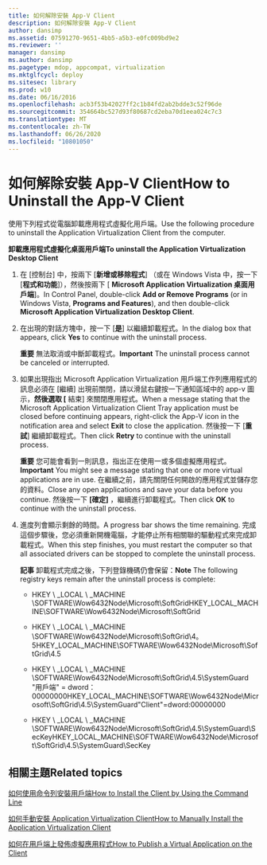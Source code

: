 ```yaml
---
title: 如何解除安裝 App-V Client
description: 如何解除安裝 App-V Client
author: dansimp
ms.assetid: 07591270-9651-4bb5-a5b3-e0fc009bd9e2
ms.reviewer: ''
manager: dansimp
ms.author: dansimp
ms.pagetype: mdop, appcompat, virtualization
ms.mktglfcycl: deploy
ms.sitesec: library
ms.prod: w10
ms.date: 06/16/2016
ms.openlocfilehash: acb3f53b42027ff2c1b84fd2ab2bdde3c52f96de
ms.sourcegitcommit: 354664bc527d93f80687cd2eba70d1eea024c7c3
ms.translationtype: MT
ms.contentlocale: zh-TW
ms.lasthandoff: 06/26/2020
ms.locfileid: "10801050"
---
```

# <span data-ttu-id="c09aa-103">如何解除安裝 App-V Client</span><span class="sxs-lookup"><span data-stu-id="c09aa-103">How to Uninstall the App-V Client</span></span>


<span data-ttu-id="c09aa-104">使用下列程式從電腦卸載應用程式虛擬化用戶端。</span><span class="sxs-lookup"><span data-stu-id="c09aa-104">Use the following procedure to uninstall the Application Virtualization Client from the computer.</span></span>

**<span data-ttu-id="c09aa-105">卸載應用程式虛擬化桌面用戶端</span><span class="sxs-lookup"><span data-stu-id="c09aa-105">To uninstall the Application Virtualization Desktop Client</span></span>**

1.  <span data-ttu-id="c09aa-106">在 [控制台] 中，按兩下 [**新增或移除程式**] （或在 Windows Vista 中，按一下 [**程式和功能**]），然後按兩下 [ **Microsoft Application Virtualization 桌面用戶端**]。</span><span class="sxs-lookup"><span data-stu-id="c09aa-106">In Control Panel, double-click **Add or Remove Programs** (or in Windows Vista, **Programs and Features**), and then double-click **Microsoft Application Virtualization Desktop Client**.</span></span>

2.  <span data-ttu-id="c09aa-107">在出現的對話方塊中，按一下 [**是**] 以繼續卸載程式。</span><span class="sxs-lookup"><span data-stu-id="c09aa-107">In the dialog box that appears, click **Yes** to continue with the uninstall process.</span></span>

    <span data-ttu-id="c09aa-108">**重要** 無法取消或中斷卸載程式。</span><span class="sxs-lookup"><span data-stu-id="c09aa-108">**Important** The uninstall process cannot be canceled or interrupted.</span></span>

     

3.  <span data-ttu-id="c09aa-109">如果出現指出 Microsoft Application Virtualization 用戶端工作列應用程式的訊息必須在 [繼續] 出現前關閉，請以滑鼠右鍵按一下通知區域中的 app-v 圖示，**然後選取 [** 結束] 來關閉應用程式。</span><span class="sxs-lookup"><span data-stu-id="c09aa-109">When a message stating that the Microsoft Application Virtualization Client Tray application must be closed before continuing appears, right-click the App-V icon in the notification area and select **Exit** to close the application.</span></span> <span data-ttu-id="c09aa-110">然後按一下 [**重試**] 繼續卸載程式。</span><span class="sxs-lookup"><span data-stu-id="c09aa-110">Then click **Retry** to continue with the uninstall process.</span></span>

    <span data-ttu-id="c09aa-111">**重要** 您可能會看到一則訊息，指出正在使用一或多個虛擬應用程式。</span><span class="sxs-lookup"><span data-stu-id="c09aa-111">**Important** You might see a message stating that one or more virtual applications are in use.</span></span> <span data-ttu-id="c09aa-112">在繼續之前，請先關閉任何開啟的應用程式並儲存您的資料。</span><span class="sxs-lookup"><span data-stu-id="c09aa-112">Close any open applications and save your data before you continue.</span></span> <span data-ttu-id="c09aa-113">然後按一下 **[確定]** ，繼續進行卸載程式。</span><span class="sxs-lookup"><span data-stu-id="c09aa-113">Then click **OK** to continue with the uninstall process.</span></span>

     

4.  <span data-ttu-id="c09aa-114">進度列會顯示剩餘的時間。</span><span class="sxs-lookup"><span data-stu-id="c09aa-114">A progress bar shows the time remaining.</span></span> <span data-ttu-id="c09aa-115">完成這個步驟後，您必須重新開機電腦，才能停止所有相關聯的驅動程式來完成卸載程式。</span><span class="sxs-lookup"><span data-stu-id="c09aa-115">When this step finishes, you must restart the computer so that all associated drivers can be stopped to complete the uninstall process.</span></span>

    <span data-ttu-id="c09aa-116">**記事** 卸載程式完成之後，下列登錄機碼仍會保留：</span><span class="sxs-lookup"><span data-stu-id="c09aa-116">**Note** The following registry keys remain after the uninstall process is complete:</span></span>

    -   <span data-ttu-id="c09aa-117">HKEY \ _LOCAL \ _MACHINE \\SOFTWARE\\Wow6432Node\\Microsoft\\SoftGrid</span><span class="sxs-lookup"><span data-stu-id="c09aa-117">HKEY\_LOCAL\_MACHINE\\SOFTWARE\\Wow6432Node\\Microsoft\\SoftGrid</span></span>

    -   <span data-ttu-id="c09aa-118">HKEY \ _LOCAL \ _MACHINE \\SOFTWARE\\Wow6432Node\\Microsoft\\SoftGrid\\4。5</span><span class="sxs-lookup"><span data-stu-id="c09aa-118">HKEY\_LOCAL\_MACHINE\\SOFTWARE\\Wow6432Node\\Microsoft\\SoftGrid\\4.5</span></span>

    -   <span data-ttu-id="c09aa-119">HKEY \ _LOCAL \ _MACHINE \\SOFTWARE\\Wow6432Node\\Microsoft\\SoftGrid\\4.5\\SystemGuard "用戶端" = dword：00000000</span><span class="sxs-lookup"><span data-stu-id="c09aa-119">HKEY\_LOCAL\_MACHINE\\SOFTWARE\\Wow6432Node\\Microsoft\\SoftGrid\\4.5\\SystemGuard"Client"=dword:00000000</span></span>

    -   <span data-ttu-id="c09aa-120">HKEY \ _LOCAL \ _MACHINE \\SOFTWARE\\Wow6432Node\\Microsoft\\SoftGrid\\4.5\\SystemGuard\\SecKey</span><span class="sxs-lookup"><span data-stu-id="c09aa-120">HKEY\_LOCAL\_MACHINE\\SOFTWARE\\Wow6432Node\\Microsoft\\SoftGrid\\4.5\\SystemGuard\\SecKey</span></span>

     

## <span data-ttu-id="c09aa-121">相關主題</span><span class="sxs-lookup"><span data-stu-id="c09aa-121">Related topics</span></span>


[<span data-ttu-id="c09aa-122">如何使用命令列安裝用戶端</span><span class="sxs-lookup"><span data-stu-id="c09aa-122">How to Install the Client by Using the Command Line</span></span>](how-to-install-the-client-by-using-the-command-line-new.md)

[<span data-ttu-id="c09aa-123">如何手動安裝 Application Virtualization Client</span><span class="sxs-lookup"><span data-stu-id="c09aa-123">How to Manually Install the Application Virtualization Client</span></span>](how-to-manually-install-the-application-virtualization-client.md)

[<span data-ttu-id="c09aa-124">如何在用戶端上發佈虛擬應用程式</span><span class="sxs-lookup"><span data-stu-id="c09aa-124">How to Publish a Virtual Application on the Client</span></span>](how-to-publish-a-virtual-application-on-the-client.md)

 

 





